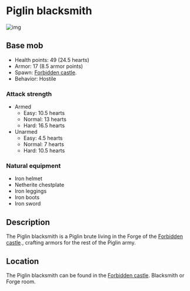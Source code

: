 # Piglin blacksmith

![img](https://static.miraheze.org/stardustlabswiki/e/e5/Piglin\_blacksmith.png)

## Base mob

* Health points: 49 (24.5 hearts)
* Armor: 17 (8.5 armor points)
* Spawn: [Forbidden castle](../nether-structures/forbiddencastle.md).
* Behavior: Hostile

### Attack strength

* Armed
  * Easy: 10.5 hearts
  * Normal: 13 hearts
  * Hard: 16.5 hearts
* Unarmed
  * Easy: 4.5 hearts
  * Normal: 7 hearts
  * Hard: 10.5 hearts

### Natural equipment

* Iron helmet
* Netherite chestplate
* Iron leggings
* Iron boots
* Iron sword

## Description

The Piglin blacksmith is a Piglin brute living in the Forge of the [Forbidden castle](../nether-structures/forbiddencastle.md)., crafting armors for the rest of the Piglin army.

## Location

The Piglin blacksmith can be found in the [Forbidden castle](../nether-structures/forbiddencastle.md). Blacksmith or Forge room.
